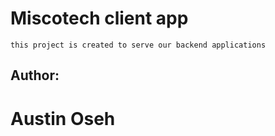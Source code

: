 # Miscotech client app
    this project is created to serve our backend applications

## Author: 
# Austin Oseh

